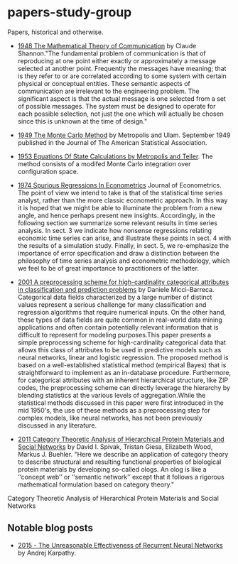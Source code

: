 # papers-study-group
Papers, historical and otherwise.

- [1948 The Mathematical Theory of Communication](./1948-theory-of-communication-shannon.pdf) by Claude Shannon."The fundamental problem of communication is that of reproducing at one point either exactly or approximately
a message selected at another point. Frequently the messages have meaning; that is they refer
to or are correlated according to some system with certain physical or conceptual entities. These semantic
aspects of communication are irrelevant to the engineering problem. The significant aspect is that the actual
message is one selected from a set of possible messages. The system must be designed to operate for each
possible selection, not just the one which will actually be chosen since this is unknown at the time of design."

- [1949 The Monte Carlo Method](./1949-MonteCarlo-MetropolsAndUlam.pdf) by Metropolis and Ulam. September 1949 published in the Journal of The American Statistical Association.

- [1953 Equations Of State Calculations by Metropolis and Teller](./1953-EquationsOfStateCalculations-MetropolisAndTeller.pdf). The method consists of a modifed Monte Carlo integration over configuration space.

- [1974 Spurious Regressions In Econometrics](https://wolfweb.unr.edu/homepage/zal/STAT758/Granger_Newbold_1974.pdf) Journal of Econometrics. The point of view we intend  to take is that of the statistical time series analyst, rather than the more classic econometric approach. In this way it is hoped that we might be able to illuminate the problem from a new angle, and hence perhaps present new insights. Accordingly, in the following section we summarize some relevant results in time series analysis. In sect. 3 we indicate how nonsense regressions relating economic time series can arise, and illustrate these points in sect. 4 with the results of a simulation study. Finally, in sect. 5, we re-emphasize the importance of error specification and draw a distinction between the philosophy of time series analysis and econometric methodology, which we feel to be of great importance to practitioners of the latter. 

- [2001 A preprocessing scheme for high-cardinality categorical attributes in classification and prediction problems](http://helios.mm.di.uoa.gr/~rouvas/ssi/sigkdd/sigkdd.vol3.1/barreca.pdf) by Daniele Micci-Barreca. Categorical data fields characterized by a large number of distinct values represent a serious challenge for many classification and regression algorithms that require numerical inputs. On the other hand, these types of data fields are quite common in real-world data mining applications and often contain potentially relevant information that is difficult to represent for modeling purposes.This paper presents a simple preprocessing scheme for high-cardinality categorical data that allows this class of attributes to be used in predictive models such as neural networks, linear and logistic regression. The proposed method is based on a well-established statistical method (empirical Bayes) that is straightforward to implement as an in-database procedure. Furthermore, for categorical attributes with an inherent hierarchical structure, like ZIP codes, the preprocessing scheme can directly leverage the hierarchy by blending statistics at the various levels of aggregation.While the statistical methods discussed in this paper were first introduced in the mid 1950's, the use of these methods as a preprocessing step for complex models, like neural networks, has not been previously discussed in any literature.

- [2011 Category Theoretic Analysis of Hierarchical Protein Materials and Social Networks](./2011-category-theory-protien-spivak.pdf) by David I. Spivak, Tristan Giesa, Elizabeth Wood, Markus J. Buehler. "Here we describe an application of category theory to describe structural and resulting functional properties of biological protein materials by developing so-called ologs. An olog is like a ‘‘concept web’’ or ‘‘semantic network’’ except that it follows a rigorous mathematical formulation based on category theory."

Category Theoretic Analysis of Hierarchical Protein
Materials and Social Networks

## Notable blog posts
- [2015 - The Unreasonable Effectiveness of Recurrent Neural Networks](http://karpathy.github.io/2015/05/21/rnn-effectiveness/) by Andrej Karpathy.
